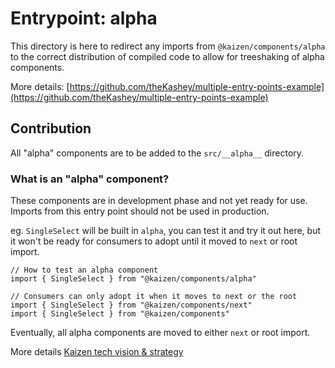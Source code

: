 # Entrypoint: alpha

This directory is here to redirect any imports from `@kaizen/components/alpha` to the correct distribution of compiled code to allow for treeshaking of alpha components.

More details: [https://github.com/theKashey/multiple-entry-points-example](https://github.com/theKashey/multiple-entry-points-example)

## Contribution

All "alpha" components are to be added to the `src/__alpha__` directory.

### What is an "alpha" component?

These components are in development phase and not yet ready for use. Imports from this entry point should not be used in production.

eg. `SingleSelect` will be built in `alpha`, you can test it and try it out here, but it won't be ready for consumers to adopt until it moved to `next` or root import.

```
// How to test an alpha component
import { SingleSelect } from "@kaizen/components/alpha"

// Consumers can only adopt it when it moves to next or the root
import { SingleSelect } from "@kaizen/components/next"
import { SingleSelect } from "@kaizen/components"
```

Eventually, all alpha components are moved to either `next` or root import.

More details [Kaizen tech vision & strategy](https://cultureamp.atlassian.net/wiki/spaces/DesignSystem/pages/4630021426/2.+Create+a+predictable+release+and+deprecation+cycle#Solutions)

